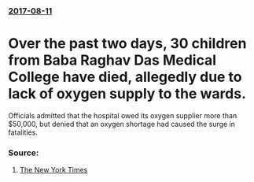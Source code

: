 ### [2017-08-11](/news/2017/08/11/index.md)

# Over the past two days, 30 children from Baba Raghav Das Medical College have died, allegedly due to lack of oxygen supply to the wards. 

Officials admitted that the hospital owed its oxygen supplier more than $50,000, but denied that an oxygen shortage had caused the surge in fatalities.


### Source:

1. [The New York Times](https://www.nytimes.com/2017/08/11/world/asia/30-children-die-in-indian-hospital-over-2-days-critics-cite-oxygen-shortage.html)
